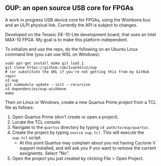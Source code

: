 ## OUP: an open source USB core for FPGAs

A work in progress USB device core for FPGAs, using the Wishbone bus and an ULPI physical link.
Currently the API is subject to changes.

Developed on the Terasic DE-10-Lite development board, that uses an Intel MAX-10 FPGA. My goal is to make this platform independent.

To initialize and use the repo, do the following on an Ubuntu Linux command line (you can use WSL on Windows):
```
sudo apt-get install make git lua5.1
git clone https://github.com/IvanVeloz/oup
# (or substitute the URL if you're not getting this from my GitHub repo)
cd oup
git submodule update --init --recursive
cd dependencies/oup-wishbone
make
```

Then on Linux or Windows, create a new Quartus Prime project from a TCL file as follows:
1. Open Quartus Prime (don't create or open a project).
2. Locate the TCL console.
3. Navigate to the `quartus` directory by typing `cd path/to/oup/quartus`.
4. Create the project by typing `source oup.tcl`. This will execute the `oup.tcl` script.
    * At this point Quartus may complain about you not having Cyclone V support installed, and will ask you if you want to remove the current assignemts. Select "No".
5. Open the project you just created by clicking File > Open Project.

